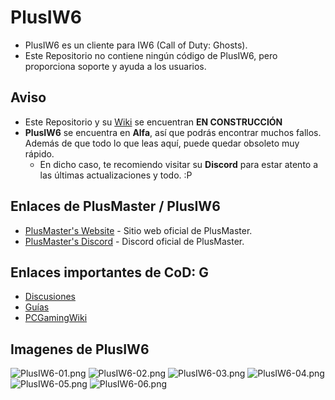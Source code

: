 # PlusIW6
- PlusIW6 es un cliente para IW6 (Call of Duty: Ghosts).
- Este Repositorio no contiene ningún código de PlusIW6, pero proporciona soporte y ayuda a los usuarios.

## Aviso
- Este Repositorio y su [Wiki](../wiki) se encuentran **EN CONSTRUCCIÓN**
- **PlusIW6** se encuentra en **Alfa**, así que podrás encontrar muchos fallos. Además de que todo lo que leas aquí, puede quedar obsoleto muy rápido.
  - En dicho caso, te recomiendo visitar su **Discord** para estar atento a las últimas actualizaciones y todo. :P

## Enlaces de PlusMaster / PlusIW6
- [PlusMaster's Website](http://plusmaster.ir/) - Sitio web oficial de PlusMaster.
- [PlusMaster's Discord](http://discord.gg/w48zeR2) - Discord oficial de PlusMaster.

## Enlaces importantes de CoD: G
- [Discusiones](https://steamcommunity.com/app/209160/discussions/)
- [Guías](https://steamcommunity.com/app/209160/guides/)
- [PCGamingWiki](https://pcgamingwiki.com/wiki/Call_of_Duty:_Ghosts)

## Imagenes de PlusIW6
![PlusIW6-01.png](https://images2.imgbox.com/60/c2/ftktNIGt_o.png)
![PlusIW6-02.png](https://images2.imgbox.com/29/c5/RdnJZtG8_o.png)
![PlusIW6-03.png](https://images2.imgbox.com/ed/2f/eamLPnYn_o.png)
![PlusIW6-04.png](https://images2.imgbox.com/6d/ba/Xh869YHD_o.png)
![PlusIW6-05.png](https://images2.imgbox.com/69/ea/V2zKRkoe_o.png)
![PlusIW6-06.png](https://images2.imgbox.com/75/ef/v7uKBSVu_o.png)

